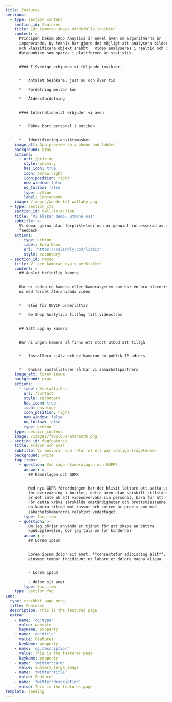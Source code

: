 ```yaml
---
title: Features
sections:
  - type: section_content
    section_id: features
    title: Låt kameran skapa värdefulla insikter
    content: >
      Principen bakom Shop Anaytics är enkel även om algoritmerna är
      imponerande. Ny teknik har gjord det möjligt att analysera bilder, räkna
      och klassificera objekt snabbt.  Video analyseras i realtid och de enda
      datapunkter som sparas i plattformen är statistik.


      #### I Sverige erbjudes vi följande insikter:


      *   Antalet besökare, just nu och över tid

      *   Fördelning mellan kön

      *   Åldersfördelning


      #### Internationellt erbjuder vi även 


      *   Räkna bort personal i butiken


      *   Identifiering ansiktsmasker 
    image_alt: App preview on a phone and tablet
    background: gray
    actions:
      - url: /pricing
        style: primary
        has_icon: true
        icon: arrow-right
        icon_position: right
        new_window: false
        no_follow: false
        type: action
        label: Erbjudande
    image: /images/wonderful-wallaby.png
  - type: section_cta
    section_id: call-to-action
    title: 'Vi älskar demo, utmana oss'
    subtitle: >-
      Vi demar gärna utan förpliktelser och är genuint intresserad av din
      feedback
    actions:
      - type: action
        label: Boka Demo
        url: 'https://calendly.com/liteit'
        style: secondary
  - section_id: receo
    title: Vi ger kameran nya superkrafter
    content: >
      ## Anslut befintlig kamera


      Har ni redan en kamera eller kamerasystem som har en bra placering så kan
      ni med fördel återanvända video


      *   Stöd för ONVIF underlättar

      *   Ge Shop Analytics tillång till videoström


      ## Sätt upp ny kamera


      Har ni ingen kamera så finns ett stort utbud att tillgå


      *   Installera själv och ge kameran en publik IP adress


      *   Önskas installatörer så har vi samarbetspartners
    image_alt: lorem-ipsum
    background: gray
    actions:
      - label: Kontakta Oss
        url: /contact
        style: secondary
        has_icon: true
        icon: envelope
        icon_position: right
        new_window: false
        no_follow: false
        type: action
    type: section_content
    image: /images/fabulous-amaranth.png
  - section_id: faqfeatures
    title: Frågor och Svar
    subtitle: Vi besvarar och rätar ut ett par vanliga frågetecken
    background: white
    faq_items:
      - question: Vad säger kameralagen och GDPR?
        answer: >
          ## Kamerlagen och GDPR


          Med nya GDPR förordningen har det blivit lättare att sätta upp kameror
          för övervakning i butiker, detta även utan särskilt tillstånd. Däremot
          är det inte ok att videoövervaka sin personal, bara för att man kan.
          För detta krävs särskilda omständigheter och brottsmisstanke.  Att ha
          en kamera riktad mot kassor och entren är precis som med
          säkerhetskamerorna relativt vedertaget. 
        type: faq_item
      - question: >-
          Om jag börjar använda er tjänst för att skapa en bättre
          kundupplevelse, bör jag tala om för kunderna?
        answer: >-
          ## Lorem ipsum


          Lorem ipsum dolor sit amet, **consectetur adipiscing elit**, sed do
          eiusmod tempor incididunt ut labore et dolore magna aliqua.


          - Lorem ipsum

          - dolor sit amet
        type: faq_item
    type: section_faq
seo:
  type: stackbit_page_meta
  title: Features
  description: This is the features page
  extra:
    - name: 'og:type'
      value: website
      keyName: property
    - name: 'og:title'
      value: Features
      keyName: property
    - name: 'og:description'
      value: This is the features page
      keyName: property
    - name: 'twitter:card'
      value: summary_large_image
    - name: 'twitter:title'
      value: Features
    - name: 'twitter:description'
      value: This is the features page
template: landing
---
```

